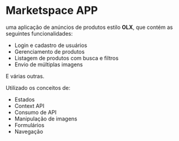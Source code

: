 # Marketspace APP

uma aplicação de anúncios de produtos estilo ******OLX******, que contém as seguintes funcionalidades:

- Login e cadastro de usuários
- Gerenciamento de produtos
- Listagem de produtos com busca e filtros
- Envio de múltiplas imagens

E várias outras.

Utilizado os conceitos de:

- Estados
- Context API
- Consumo de API
- Manipulação de imagens
- Formulários
- Navegação
